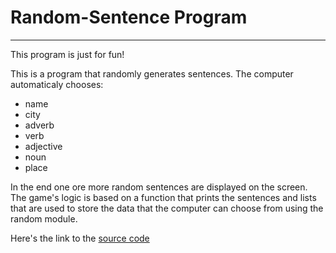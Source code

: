 # Random-Sentence Program
*********************
This program is just for fun!

This is a program that randomly generates sentences. The computer automaticaly chooses:

- name
- city
- adverb
- verb
- adjective
- noun
- place

In the end one ore more random sentences are displayed on the screen.
The game's logic is based on a function that prints the sentences and lists that are used to store the data that the computer can choose from using the random module.

Here's the link to the [source code](https://github.com/Stely-Shtonova/Random-sentence/blob/main/random_sentence_generator.py)
